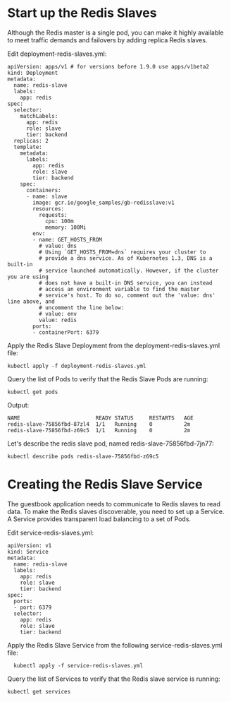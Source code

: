 # Start up the Redis Slaves

Although the Redis master is a single pod,
you can make it highly available to meet traffic demands and failovers 
by adding replica Redis slaves.


Edit deployment-redis-slaves.yml:
```console
apiVersion: apps/v1 # for versions before 1.9.0 use apps/v1beta2
kind: Deployment
metadata:
  name: redis-slave
  labels:
    app: redis
spec:
  selector:
    matchLabels:
      app: redis
      role: slave
      tier: backend
  replicas: 2
  template:
    metadata:
      labels:
        app: redis
        role: slave
        tier: backend
    spec:
      containers:
      - name: slave
        image: gcr.io/google_samples/gb-redisslave:v1
        resources:
          requests:
            cpu: 100m
            memory: 100Mi
        env:
        - name: GET_HOSTS_FROM
          # value: dns
          # Using `GET_HOSTS_FROM=dns` requires your cluster to
          # provide a dns service. As of Kubernetes 1.3, DNS is a built-in
          # service launched automatically. However, if the cluster you are using
          # does not have a built-in DNS service, you can instead
          # access an environment variable to find the master
          # service's host. To do so, comment out the 'value: dns' line above, and
          # uncomment the line below:
          # value: env
          value: redis
        ports:
        - containerPort: 6379
```

Apply the Redis Slave Deployment from the deployment-redis-slaves.yml file:
```console
kubectl apply -f deployment-redis-slaves.yml
```

Query the list of Pods to verify that the Redis Slave Pods are running:
```console
kubectl get pods
```

Output:
```console
NAME                        READY STATUS     RESTARTS   AGE
redis-slave-75856fbd-87zl4	1/1	  Running    0          2m
redis-slave-75856fbd-z69c5	1/1	  Running    0          2m

```

Let's describe the redis slave pod, named redis-slave-75856fbd-7jn77:
```console
kubectl describe pods redis-slave-75856fbd-z69c5
```

# Creating the Redis Slave Service

The guestbook application needs to communicate to Redis slaves to read data. To make the Redis slaves discoverable, you need to set up a Service. A Service provides transparent load balancing to a set of Pods.

Edit service-redis-slaves.yml:
```console
apiVersion: v1
kind: Service
metadata:
  name: redis-slave
  labels:
    app: redis
    role: slave
    tier: backend
spec:
  ports:
  - port: 6379
  selector:
    app: redis
    role: slave
    tier: backend
```

Apply the Redis Slave Service from the following service-redis-slaves.yml file:
```console
  kubectl apply -f service-redis-slaves.yml
```

Query the list of Services to verify that the Redis slave service is running:
```console
kubectl get services
```


